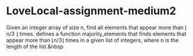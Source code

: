 # LoveLocal-assignment-medium2
Given an integer array of size n, find all elements that appear more than ⌊ n/3 ⌋ times.
defines a function majority_elements that finds elements that appear more than ⌊n/3⌋ times in a given list of integers, where n is the length of the list.&nbsp

